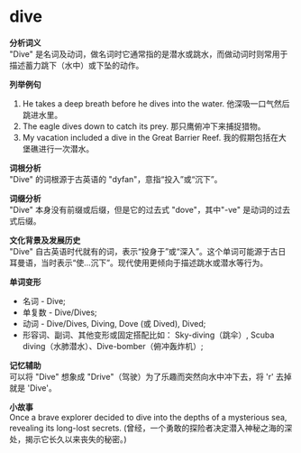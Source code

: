 # dive

**分析词义**  
"Dive" 是名词及动词，做名词时它通常指的是潜水或跳水，而做动词时则常用于描述蓄力跳下（水中）或下坠的动作。

  

**列举例句**

  

1.  He takes a deep breath before he dives into the water. 他深吸一口气然后跳进水里。
2.  The eagle dives down to catch its prey. 那只鹰俯冲下来捕捉猎物。
3.  My vacation included a dive in the Great Barrier Reef. 我的假期包括在大堡礁进行一次潜水。

  

**词根分析**  
"Dive" 的词根源于古英语的 "dyfan"，意指“投入”或“沉下”。

  

**词缀分析**  
"Dive" 本身没有前缀或后缀，但是它的过去式 "dove"，其中"-ve" 是动词的过去式后缀。

  

**文化背景及发展历史**  
"Dive" 自古英语时代就有的词，表示“投身于”或“深入”。这个单词可能源于古日耳曼语，当时表示“使...沉下”。现代使用更倾向于描述跳水或潜水等行为。

  

**单词变形**

  

*   名词 - Dive;
*   单复数 - Dive/Dives;
*   动词 - Dive/Dives, Diving, Dove (或 Dived), Dived;
*   形容词、副词、其他变形或固定搭配比如： Sky-diving（跳伞）, Scuba diving（水肺潜水）、Dive-bomber（俯冲轰炸机）;

  

**记忆辅助**  
可以将 "Dive" 想象成 "Drive"（驾驶）为了乐趣而突然向水中冲下去，将 'r' 去掉就是 'Dive'。

  

**小故事**  
Once a brave explorer decided to dive into the depths of a mysterious sea, revealing its long-lost secrets. (曾经，一个勇敢的探险者决定潜入神秘之海的深处，揭示它长久以来丧失的秘密。)
